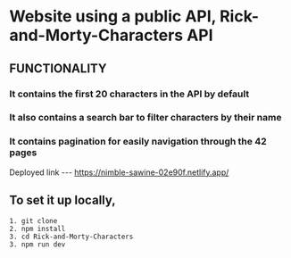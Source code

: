 # Website using a public API, Rick-and-Morty-Characters API

## FUNCTIONALITY

### It contains the first 20 characters in the API by default

### It also contains a search bar to filter characters by their name

### It contains pagination for easily navigation through the 42 pages

Deployed link ---
https://nimble-sawine-02e90f.netlify.app/

## To set it up locally,
```
1. git clone 
2. npm install
3. cd Rick-and-Morty-Characters
3. npm run dev
```
